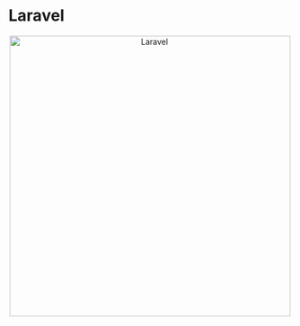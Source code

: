 # **Laravel**
<p align="center"><img src="https://laravel.com/img/logomark.min.svg" width="500px" height="500px" alt="Laravel"/></p>
